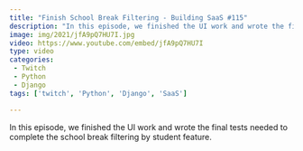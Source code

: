 ```yaml
---
title: "Finish School Break Filtering - Building SaaS #115"
description: "In this episode, we finished the UI work and wrote the final tests needed to complete the school break filtering by student feature."
image: img/2021/jfA9pQ7HU7I.jpg
video: https://www.youtube.com/embed/jfA9pQ7HU7I
type: video
categories:
 - Twitch
 - Python
 - Django
tags: ['twitch', 'Python', 'Django', 'SaaS']

---
```


In this episode, we finished the UI work and wrote the final tests needed to complete the school break filtering by student feature.
